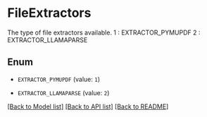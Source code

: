 # FileExtractors

The type of file extractors available.  1 : EXTRACTOR_PYMUPDF  2 : EXTRACTOR_LLAMAPARSE 

## Enum

* `EXTRACTOR_PYMUPDF` (value: `1`)

* `EXTRACTOR_LLAMAPARSE` (value: `2`)

[[Back to Model list]](../README.md#documentation-for-models) [[Back to API list]](../README.md#documentation-for-api-endpoints) [[Back to README]](../README.md)


